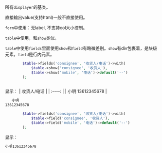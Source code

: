 所有`displayer`的基类。

直接输出value(支持html)一般不直接使用。

`form`中使用：无label, 不支持col大小控制。

`table`中使用，和`show`类似。

`table`中使用`fields`里面使用`show`和`field`有略微差别。`show`有div包裹着，是块级元素，`field`是行内元素。


```php
        $table->fields('consignee', '收货人/电话')->with(
            $table->show('consignee', '收货人'),
            $table->show('mobile', '电话')->default('--')
        );
        
```
显示：
| 收货人/电话 |
| :----: |
| 小明
13612345678 |

```html
   小明 
13612345678
```

```php
        $table->fields('consignee', '收货人/电话')->with(
            $table->field('consignee', '收货人'),
            $table->field('mobile', '电话')->default('--')
        );
```
显示：

```html
小明13612345678
```
